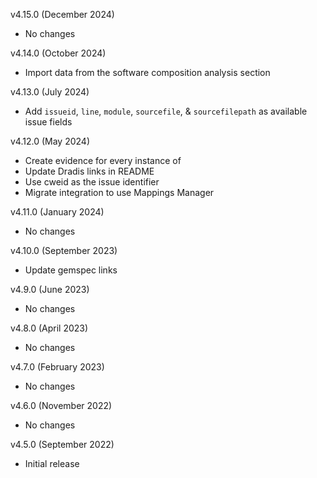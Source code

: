 v4.15.0 (December 2024)
  - No changes

v4.14.0 (October 2024)
  - Import data from the software composition analysis section

v4.13.0 (July 2024)
  - Add `issueid`, `line`, `module`, `sourcefile`, & `sourcefilepath` as available issue fields

v4.12.0 (May 2024)
  - Create evidence for every instance of <flaw>
  - Update Dradis links in README
  - Use cweid as the issue identifier
  - Migrate integration to use Mappings Manager

v4.11.0 (January 2024)
  - No changes

v4.10.0 (September 2023)
  - Update gemspec links

v4.9.0 (June 2023)
  - No changes

v4.8.0 (April 2023)
  - No changes

v4.7.0 (February 2023)
  - No changes

v4.6.0 (November 2022)
  - No changes

v4.5.0 (September 2022)
  - Initial release
